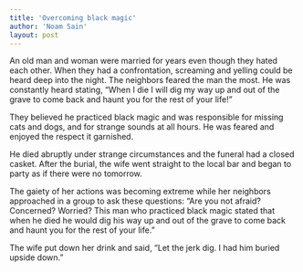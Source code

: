 ```yaml
---
title: 'Overcoming black magic'
author: 'Noam Sain'
layout: post
---
```


An old man and woman were married for years even though they hated each other. When they had a confrontation, screaming and yelling could be heard deep into the night. The neighbors feared the man the most. He was constantly heard stating, “When I die I will dig my way up and out of the grave to come back and haunt you for the rest of your life!”

They believed he practiced black magic and was responsible for missing cats and dogs, and for strange sounds at all hours. He was feared and enjoyed the respect it garnished.

He died abruptly under strange circumstances and the funeral had a closed casket. After the burial, the wife went straight to the local bar and began to party as if there were no tomorrow.

The gaiety of her actions was becoming extreme while her neighbors approached in a group to ask these questions: “Are you not afraid? Concerned? Worried? This man who practiced black magic stated that when he died he would dig his way up and out of the grave to come back and haunt you for the rest of your life.”

The wife put down her drink and said, “Let the jerk dig. I had him buried upside down.”